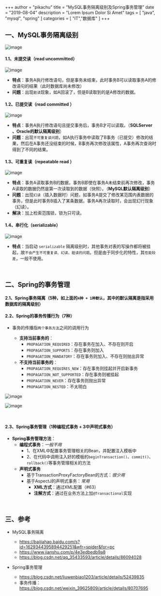 +++
author = "pikachu"
title = "MySQL事务隔离级别及Spring事务管理"
date = "2019-08-04"
description = "Lorem Ipsum Dolor Si Amet"
tags = [
	"java",
	"mysql",
    "spring"
]
categories = [
    "IT","数据库"
]
+++



## 一、MySQL事务隔离级别

![image](https://user-images.githubusercontent.com/38284818/62423636-9421da00-b6f5-11e9-8d9e-80a969faca2d.png)


#### 1.1、未提交读（read uncommitted）

![image](https://user-images.githubusercontent.com/38284818/62423550-52446400-b6f4-11e9-8b84-606080dc5367.png)

- **特点**：事务A执行修改语句，但是事务未结束，此时事务B可以读取事务A的修改语句的结果（此时数据库尚未修改）
- **问题**：出现`脏读`现象，如A回滚了，但是B读取到的是A修改的数据。


#### 1.2、已提交读（read committed ）

![image](https://user-images.githubusercontent.com/38284818/62423561-8750b680-b6f4-11e9-9154-4062f530ed0f.png)

- **特点**：事务A执行修改语句且提交事务后，事务B才可以读取。（**SQLServer 、Oracle的默认隔离级别**）
- **问题**：出现`不可重复读问题`，如A执行事务中读取了B事务（已提交）修改的结果，然后在A事务还没结束的时候，B事务再次修改该属性，A事务再次查询时得到了不同的结果。


#### 1.3、可重复读（repeatable read ）

![image](https://user-images.githubusercontent.com/38284818/62423632-80767380-b6f5-11e9-936d-b0815fb494c1.png)

- **特点**：事务A读取事务B的数据，事务B即使在事务A未结束前再次修改，事务A读取的数据仍然是第一次读取到的数据（快照）。（**MySQL默认隔离级别**）
- **问题**：出现`幻读`（插入数据时）问题，如事务A提交了修改某范围内表数据的事务，但是此时事务B插入了某条数据，事务A再次读取时，会出现幻行现象（幻读）。
- **解决**：加上检索范围锁，锁为只可读。


#### 1.4、串行化（serializable）

![image](https://user-images.githubusercontent.com/38284818/62423637-9a17bb00-b6f5-11e9-8dbe-7bdb519a7acb.png)

- **特点**：当启动 `serializable` 隔离级别时，其他事务对表的写操作都将被挂起，故`不会产生不可重复读、幻读、脏读的问题`。但是由于同步化的特性，其`性能较差`，一般不使用。

&nbsp;
&nbsp;

## 二、Spring的事务管理

#### 2.1、Spring事务隔离（5种，如上面的`4种 + 1种默认`，其中的默认隔离是指采用数据库的隔离级别）


#### 2.2、Spring的事务传播行为（7种）

- 事务的传播指`两个事务方法`之间的调用行为

    - **支持当前事务的**：
        - `PROPAGATION_REQUIRED`：存在事务在加入、不存在则开启
        - `PROPAGATION_SUPPORTS`：存在事务则加入
        - `PROPAGATION_MANDATORY`：存在事务则加入、不存在则抛出异常
    - **不支持当前事务的**：
        - `PROPAGATION_REQUIRES_NEW`：存在事务则挂起并开启新事务
        - `PROPAGATION_NOT_SUPPORTED`：存在事务则被挂起
        - `PROPAGATION_NEVER`：存在事务则抛出异常
        - `PROPAGATION_NESTED`：不太明白
    &nbsp;

![image](https://user-images.githubusercontent.com/38284818/62423747-0f37c000-b6f7-11e9-8f2a-785e462d0d72.png)

![image](https://user-images.githubusercontent.com/38284818/62423792-01cf0580-b6f8-11e9-958f-502aef4df1bd.png)

&nbsp;

#### 2.3、Spring事务管理（1种编程式事务 + 3中声明式事务）

- **Spring事务管理方法**：
    - **编程式事务**：*一般不用*
        - 1、在XML中配置事务管理相关的Bean，并配置注入模板中
        - 2、在代码中调用注入好的模板的`beginTransaction()`、`commit()`、`rollback()`等事务管理相关的方法
    - **声明式事务**
        - 基于TransactionProxyFactoryBean的方式：*很少用*
        - 基于AspectJ的声明式事务：*常用*
            - **XML方式**：通过XML配置（#63）
            - **注解方式**：通过在业务方法上加`@Transactional`实现

&nbsp;

## 三、参考

- MySQL事务隔离
    - https://baijiahao.baidu.com/s?id=1629344395894429251&wfr=spider&for=pc
    - https://www.jianshu.com/p/4e3edbedb9a8
    - https://blog.csdn.net/qq_35433593/article/details/86094028

- Spring事务管理
    - https://blog.csdn.net/liuwenbiao1203/article/details/52439835
    - 事务传播：https://blog.csdn.net/weixin_39625809/article/details/80707695